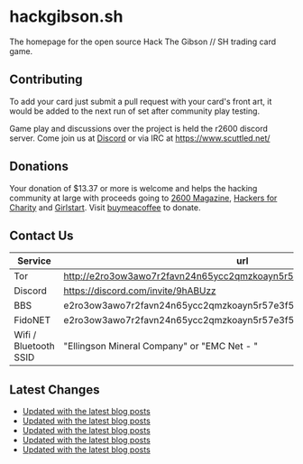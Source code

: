 # hackgibson.sh
The homepage for the open source Hack The Gibson // SH trading card game.


## Contributing

To add your card just submit a pull request with your card's front art, it would be added to the next run of set after community play testing.

Game play and discussions over the project is held the r2600 discord server. Come join us at [Discord](https://discord.com/invite/9hABUzz) or via IRC at https://www.scuttled.net/


## Donations

Your donation of $13.37 or more is welcome and helps the hacking community at large with proceeds going to [2600 Magazine](https://2600.com/), [Hackers for Charity](https://hackersforcharity.org) and [Girlstart](https://girlstart.org).  Visit [buymeacoffee](https://www.buymeacoffee.com/hackgibson.sh) to donate.


## Contact Us

Service | url
-|-
Tor | http://e2ro3ow3awo7r2favn24n65ycc2qmzkoayn5r57e3f56nvjwdcgg32ad.onion
Discord | https://discord.com/invite/9hABUzz
BBS | e2ro3ow3awo7r2favn24n65ycc2qmzkoayn5r57e3f56nvjwdcgg32ad.onion:23
FidoNET | e2ro3ow3awo7r2favn24n65ycc2qmzkoayn5r57e3f56nvjwdcgg32ad.onion:24554
Wifi / Bluetooth SSID | "Ellingson Mineral Company" or "EMC Net - <fidonet address>"

## Latest Changes
<!-- BLOG-POST-LIST:START -->
- [Updated with the latest blog posts](https://github.com/DFW2600/hackgibson.sh/commit/5f7e2f6097c0c6e99c359b2da86df9edf050a8a2)
- [Updated with the latest blog posts](https://github.com/DFW2600/hackgibson.sh/commit/f2aefd50ea8c8358f85e1f62ddb00e6a6f88c510)
- [Updated with the latest blog posts](https://github.com/DFW2600/hackgibson.sh/commit/bbb61b750e7682731c136fe447e844f211d1dcec)
- [Updated with the latest blog posts](https://github.com/DFW2600/hackgibson.sh/commit/4768ba0b990454420feb96b29d2071f894578bfc)
- [Updated with the latest blog posts](https://github.com/DFW2600/hackgibson.sh/commit/c01ccd255779aad8b70e6ce481921a7cdf9dc13f)
<!-- BLOG-POST-LIST:END -->
